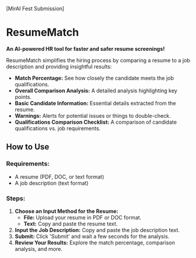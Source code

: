 
[MirAI Fest Submission]
# ResumeMatch
**An AI-powered HR tool for faster and safer resume screenings!**

ResumeMatch simplifies the hiring process by comparing a resume to a job description and providing insightful results:

- **Match Percentage:** See how closely the candidate meets the job qualifications.
- **Overall Comparison Analysis:** A detailed analysis highlighting key points.
- **Basic Candidate Information:** Essential details extracted from the resume.
- **Warnings:** Alerts for potential issues or things to double-check.
- **Qualifications Comparison Checklist:** A comparison of candidate qualifications vs. job requirements.

## How to Use

### Requirements:
- A resume (PDF, DOC, or text format)
- A job description (text format)

### Steps:
1. **Choose an Input Method for the Resume:**
   - **File:** Upload your resume in PDF or DOC format.
   - **Text:** Copy and paste the resume text.
2. **Input the Job Description:** Copy and paste the job description text.
3. **Submit:** Click 'Submit' and wait a few seconds for the analysis.
4. **Review Your Results:** Explore the match percentage, comparison analysis, and more.
